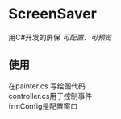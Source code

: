 # ScreenSaver
用C#开发的屏保 _可配置_、_可预览_

## 使用
在painter.cs 写绘图代码  
controller.cs用于控制事件  
frmConfig是配置窗口  
